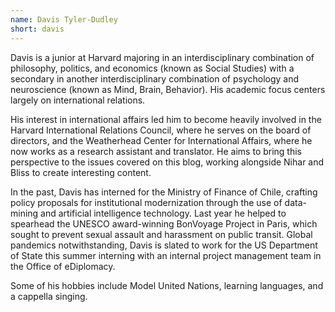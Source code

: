 ```yaml
---
name: Davis Tyler-Dudley
short: davis
---
```


Davis is a junior at Harvard majoring in an interdisciplinary combination of philosophy, politics, and economics (known as Social Studies) with a secondary in another interdisciplinary combination of psychology and neuroscience (known as Mind, Brain, Behavior). His academic focus centers largely on international relations.

His interest in international affairs led him to become heavily involved in the Harvard International Relations Council, where he serves on the board of directors, and the Weatherhead Center for International Affairs, where he now works as a research assistant and translator. He aims to bring this perspective to the issues covered on this blog, working alongside Nihar and Bliss to create interesting content.

In the past, Davis has interned for the Ministry of Finance of Chile, crafting policy proposals for institutional modernization through the use of data-mining and artificial intelligence technology. Last year he helped to spearhead the UNESCO award-winning BonVoyage Project in Paris, which sought to prevent sexual assault and harassment on public transit. Global pandemics notwithstanding, Davis is slated to work for the US Department of State this summer interning with an internal project management team in the Office of eDiplomacy.

Some of his hobbies include Model United Nations, learning languages, and a cappella singing.
